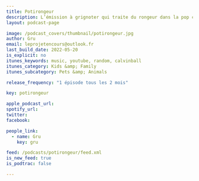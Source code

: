 ```yaml
---
title: Potirongeur
description: L’émission à grignoter qui traite du rongeur dans la pop culture. Ambiance chill et analyses d’œuvres parfois décalées.
layout: podcast-page

image: /podcast_covers/thumbnail/potirongeur.jpg
author: Gru
email: leprojetencours@outlook.fr
last_build_date: 2022-05-20
is_explicit: no
itunes_keywords: music, youtube, random, calvinball
itunes_category: Kids &amp; Family
itunes_subcategory: Pets &amp; Animals

release_frequency: "1 épisode tous les 2 mois"

key: potirongeur

apple_podcast_url: 
spotify_url: 
twitter: 
facebook:

people_link: 
  - name: Gru
    key: gru

feed: /podcasts/potirongeur/feed.xml
is_new_feed: true
is_podtrac: false

---
```


<Podcast/>

